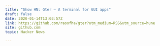 ```yaml
---
title: "Show HN: Gter – A terminal for GUI apps"
draft: false
date: 2020-01-14T13:03:57Z
link: https://github.com/raoofha/gter?utm_medium=RSS&utm_source=hune
site: github.com
topic: Hacker News  

---
```

